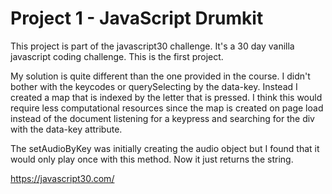 # Project 1 - JavaScript Drumkit

This project is part of the javascript30 challenge. It's a 30 day vanilla javascript coding challenge. This is the first project.

My solution is quite different than the one provided in the course. I didn't bother with the keycodes or querySelecting by the data-key. Instead I created a map that is indexed by the letter that is pressed. I think this would require less computational resources since the map is created on page load instead of the document listening for a keypress and searching for the div with the data-key attribute.

The setAudioByKey was initially creating the audio object but I found that it would only play once with this method. Now it just returns the string.

https://javascript30.com/
